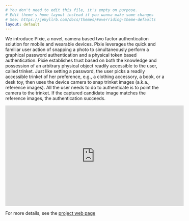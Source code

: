 ```yaml
---
# You don't need to edit this file, it's empty on purpose.
# Edit theme's home layout instead if you wanna make some changes
# See: https://jekyllrb.com/docs/themes/#overriding-theme-defaults
layout: default
---
```


We introduce Pixie, a novel, camera based two factor authentication solution for mobile and wearable devices. Pixie leverages the quick and familiar user action of snapping a photo to simultaneously perform a graphical password authentication and a physical token based authentication. Pixie establishes trust based on both the knowledge and possession of an arbitrary physical object readily accessible to the user, called trinket. Just like setting a password, the user picks a readily accessible trinket of her preference, e.g., a clothing accessory, a book, or a desk toy, then uses the device camera to snap trinket images (a.k.a., reference images). All the user needs to do to authenticate is to point the camera to the trinket. If the captured candidate image matches the reference images, the authentication succeeds.

<iframe width="560" height="315" src="https://www.youtube.com/embed/tWepolcXUJg" frameborder="0" allowfullscreen></iframe>

<!--
Click on the video for a short demo.
[![Demo](images/pixie_frame.gif)](https://youtu.be/tWepolcXUJg)
-->

For more details, see the <a href="http://www.casprlab.com/pixie.html">project web page</a>
